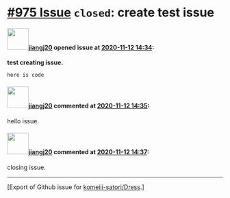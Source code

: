 # [\#975 Issue](https://github.com/komeiji-satori/Dress/issues/975) `closed`: create test issue

#### <img src="https://avatars.githubusercontent.com/u/18026127?v=4" width="50">[jiangj20](https://github.com/jiangj20) opened issue at [2020-11-12 14:34](https://github.com/komeiji-satori/Dress/issues/975):

**test creating issue.**

`here is code`

#### <img src="https://avatars.githubusercontent.com/u/18026127?v=4" width="50">[jiangj20](https://github.com/jiangj20) commented at [2020-11-12 14:35](https://github.com/komeiji-satori/Dress/issues/975#issuecomment-726115924):

hello issue.

#### <img src="https://avatars.githubusercontent.com/u/18026127?v=4" width="50">[jiangj20](https://github.com/jiangj20) commented at [2020-11-12 14:37](https://github.com/komeiji-satori/Dress/issues/975#issuecomment-726117465):

closing issue.


-------------------------------------------------------------------------------



[Export of Github issue for [komeiji-satori/Dress](https://github.com/komeiji-satori/Dress).]
